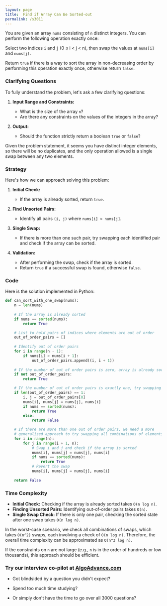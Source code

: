 ```yaml
---
layout: page
title:  Find if Array Can Be Sorted-out
permalink: /s3011
---
```


You are given an array `nums` consisting of `n` distinct integers. You can perform the following operation exactly once:

Select two indices `i` and `j` (0 ≤ i < j < n), then swap the values at `nums[i]` and `nums[j]`.

Return `true` if there is a way to sort the array in non-decreasing order by performing this operation exactly once, otherwise return `false`.

### Clarifying Questions

To fully understand the problem, let's ask a few clarifying questions:

1. **Input Range and Constraints:**
   - What is the size of the array `n`?
   - Are there any constraints on the values of the integers in the array?

2. **Output:**
   - Should the function strictly return a boolean `true` or `false`?

Given the problem statement, it seems you have distinct integer elements, so there will be no duplicates, and the only operation allowed is a single swap between any two elements. 

### Strategy

Here's how we can approach solving this problem:

1. **Initial Check:** 
   - If the array is already sorted, return `true`.

2. **Find Unsorted Pairs:**
   - Identify all pairs `(i, j)` where `nums[i] > nums[j]`.

3. **Single Swap:**
   - If there is more than one such pair, try swapping each identified pair and check if the array can be sorted.

4. **Validation:**
   - After performing the swap, check if the array is sorted.
   - Return `true` if a successful swap is found, otherwise `false`.

### Code

Here is the solution implemented in Python:

```python
def can_sort_with_one_swap(nums):
    n = len(nums)
    
    # If the array is already sorted
    if nums == sorted(nums):
        return True

    # List to hold pairs of indices where elements are out of order
    out_of_order_pairs = []
    
    # Identify out of order pairs
    for i in range(n - 1):
        if nums[i] > nums[i + 1]:
            out_of_order_pairs.append((i, i + 1))
    
    # If the number of out of order pairs is zero, array is already sorted
    if not out_of_order_pairs:
        return True

    # If the number of out of order pairs is exactly one, try swapping
    if len(out_of_order_pairs) == 1:
        i, j = out_of_order_pairs[0]
        nums[i], nums[j] = nums[j], nums[i]
        if nums == sorted(nums):
            return True
        else:
            return False

    # If there are more than one out of order pairs, we need a more
    # generalized approach to try swapping all combinations of elements.
    for i in range(n):
        for j in range(i + 1, n):
            # Swap i and j and check if the array is sorted
            nums[i], nums[j] = nums[j], nums[i]
            if nums == sorted(nums):
                return True
            # Revert the swap
            nums[i], nums[j] = nums[j], nums[i]
    
    return False
```

### Time Complexity

- **Initial Check:** Checking if the array is already sorted takes `O(n log n)`.
- **Finding Unsorted Pairs:** Identifying out-of-order pairs takes `O(n)`.
- **Single Swap Check:** If there is only one pair, checking the sorted state after one swap takes `O(n log n)`.

In the worst-case scenario, we check all combinations of swaps, which takes `O(n^2)` swaps, each involving a check of `O(n log n)`. Therefore, the overall time complexity can be approximated as `O(n^3 log n)`.

If the constraints on `n` are not large (e.g., `n` is in the order of hundreds or low thousands), this approach should be efficient.


### Try our interview co-pilot at [AlgoAdvance.com](https://algoAdvance.com)

- Got blindsided by a question you didn't expect?

- Spend too much time studying?

- Or simply don't have the time to go over all 3000 questions?


